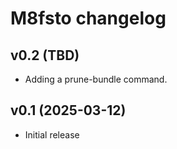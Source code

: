 # M8fsto changelog

## v0.2 (TBD)

 * Adding a prune-bundle command.

## v0.1 (2025-03-12)

 * Initial release
